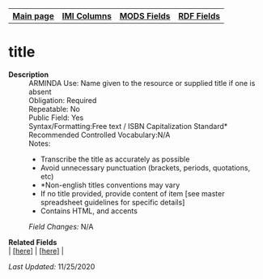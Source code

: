 <html>

<body>
<table style="width:100%">
  <tr>
    <th><a href="index.md">Main page</a></th>
	<th><a href="IMI.md">IMI Columns</a></th>
    <th><a href="MODS.md">MODS Fields</a></th>
    <th><a href="RDF.md">RDF Fields</a></th>
  </tr>
</table>

<h1>title</h1>
<dl>
  <dt><b>Description</b></dt>
  <dd>ARMINDA Use: Name given to the resource or supplied title if one is absent</dd>
  <dd>Obligation: Required
  <dd>Repeatable: No</dd>
  <dd>Public Field: Yes</dd>
  <dd>Syntax/Formatting:Free text / ISBN Capitalization Standard*</dd>
  <dd>Recommended Controlled Vocabulary:N/A</dd>
  <dd>Notes: 
	<ul>
		<li>Transcribe the title as accurately as possible</li>
		<li>Avoid unnecessary punctuation (brackets, periods, quotations, etc)</li>
		<li>*Non-english titles conventions may vary</li>
		<li>If no title provided, provide content of item [see master spreadsheet guidelines for specific details]</li>
		<li>Contains HTML, and accents</li>
	</ul>
  </dd>
  <dd><i>Field Changes: </i> N/A </dd>
  </dt>
  <dl>
	<dt><b>Related Fields</b></dt>
		| <a href="template.md">[here]</a> | <a href="MODS.template.md">[here]</a> |
</dl>
</dl>
<p><i>Last Updated: </i>11/25/2020</p>
</body>
</html>